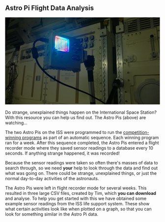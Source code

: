 ## Astro Pi Flight Data Analysis

![](images/columbus.jpg)

Do strange, unexplained things happen on the International Space Station? With this resource you can help us find out. The Astro Pis (above) are watching...

The two Astro Pis on the ISS were programmed to run the [competition-winning programs](http://astro-pi.org/competition/winners/) as part of an automatic sequence. Each winning program ran for a week. After this sequence completed, the Astro Pis entered a flight recorder mode where they saved sensor readings to a database every 10 seconds. If anything strange happened, it was recorded!

Because the sensor readings were taken so often there's masses of data to search through, so we need **your** help to look through the data and find out what was going on. There could be strange, unexplained things, or just the normal day-to-day activities of the astronauts.

The Astro Pis were left in flight recorder mode for several weeks. This resulted in three large CSV files, created by Tim, which **you can download** and analyse. To help you get started with this we have obtained some example sensor readings from the ISS life support system. These show what certain activities look like when plotted on a graph, so that you can look for something similar in the Astro Pi data.

